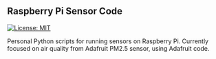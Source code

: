 ## Raspberry Pi Sensor Code ##

[![License: MIT](https://img.shields.io/badge/License-MIT-yellow.svg)](https://opensource.org/licenses/MIT)

Personal Python scripts for running sensors on Raspberry Pi. Currently focused on air quality from Adafruit PM2.5 sensor, using Adafruit code.